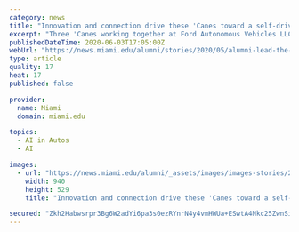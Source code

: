 ```yaml
---
category: news
title: "Innovation and connection drive these 'Canes toward a self-driving service in Miami."
excerpt: "Three 'Canes working together at Ford Autonomous Vehicles LLC are focused on building a self-driving business which will launch as a commercial service in Miami in 2022. The business will include a fleet of fully autonomous service vehicles increasing mobility of both passengers and products."
publishedDateTime: 2020-06-03T17:05:00Z
webUrl: "https://news.miami.edu/alumni/stories/2020/05/alumni-lead-the-way-for-ford-autonomous-vehicle-program.html"
type: article
quality: 17
heat: 17
published: false

provider:
  name: Miami
  domain: miami.edu

topics:
  - AI in Autos
  - AI

images:
  - url: "https://news.miami.edu/alumni/_assets/images/images-stories/2020/05/ford-alumni-940x529.jpg"
    width: 940
    height: 529
    title: "Innovation and connection drive these 'Canes toward a self-driving service in Miami."

secured: "Zkh2Habwsrpr3Bg6W2adYi6pa3s0ezRYnrN4y4vmHWUa+ESwtA4Nkc25ZwnSi4kIJodmYI/XPIZVLNBS+FrP1o7jPvJW91UQkUw33CiqiX/WClDo4RRKxxJtG8zOwN/xnflRT7Z4I2TrTYNr4hBapC7nL8/EJEux2+CUPfiyCuS+6i7UN7LwJjAW20AACCdkcw54IY+ibLnXmG4i9+d8BuZiR3CBUz7UGNJ1RCgcEew97ZLKpcSvPU9xuCdfCI+Y5/VAt0y6sA1/P1jKSNGBLAyMw4R1S97+flWm5rqPL+FP26Cf0Bhc894QK4wzM1BDAFuXFzr30tJaWHhdBKB26MJwUwtcuZmYSnvxA2eXqWPs7nRcQ/Y4z5qVESC8riw0fwuigI2dy0/3rpUdBnpeC3SYuFOZnAY4a4RYVfqr3XaDZu6sA3/rIHbl/XWPXTG0OgQy5FD8L4408UVL9+K05/gmnXOrDa4DC7mmd3+b9Ho=;sB83/gx7saFDbfM9Y+to+Q=="
---
```


